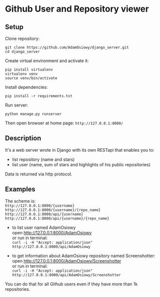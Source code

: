 # Github User and Repository viewer

## Setup

Clone repository:

    git clone https://github.com/AdamOsiowy/django_server.git
    cd django_server

Create virtual environment and activate it:

    pip install virtualenv
    virtualenv venv
    source venv/bin/activate

Install dependencies:

    pip install -r requirements.txt

Run server:

    python manage.py runserver

Then open browser at home page: `http://127.0.0.1:8000/`

## Description
It's a web server wrote in Django with its own RESTapi that enables you to:
- list repository (name and stars)
- list user (name, sum of stars and highlights of his public repositories)

Data is returned via http protocol.

## Examples

The scheme is: \
`http://127.0.0.1:8000/{username}` \
`http://127.0.0.1:8000/{username}/{repo_name}` \
`http://127.0.0.1:8000/api/{username}` \
`http://127.0.0.1:8000/api/{username}/{repo_name}` 

- to list user named AdamOsiowy \
    open http://127.0.0.1:8000/AdamOsiowy \
    or run in terminal: \
    `curl -i -H "Accept: application/json" http://127.0.0.1:8000/api/AdamOsiowy`


- to get information about AdamOsiowy repository named Screenshotter:
    open http://127.0.0.1:8000/AdamOsiowy/Screenshotter \
    or run in terminal: \
    `curl -i -H "Accept: application/json" http://127.0.0.1:8000/api/AdamOsiowy/Screenshotter`

You can do that for all Github users even if they have more than 1k repositories.